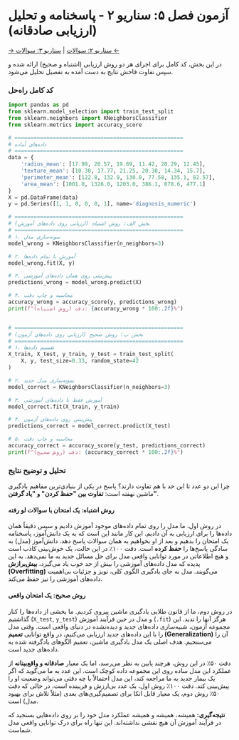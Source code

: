 # آزمون فصل ۵: سناریو ۲ - پاسخنامه و تحلیل (ارزیابی صادقانه)

[→ سناریو ۲: سوالات](./scenario-02-questions.md) | [سناریو ۳: سوالات ←](./scenario-03-questions.md)

در این بخش، کد کامل برای اجرای هر دو روش ارزیابی (اشتباه و صحیح) ارائه شده و سپس تفاوت فاحش نتایج به دست آمده به تفصیل تحلیل می‌شود.

### کد کامل راه‌حل

```python
import pandas as pd
from sklearn.model_selection import train_test_split
from sklearn.neighbors import KNeighborsClassifier
from sklearn.metrics import accuracy_score

# =====================================================
# داده‌های آماده
# =====================================================
data = {
    'radius_mean': [17.99, 20.57, 19.69, 11.42, 20.29, 12.45],
    'texture_mean': [10.38, 17.77, 21.25, 20.38, 14.34, 15.7],
    'perimeter_mean': [122.8, 132.9, 130.0, 77.58, 135.1, 82.57],
    'area_mean': [1001.0, 1326.0, 1203.0, 386.1, 878.6, 477.1]
}
X = pd.DataFrame(data)
y = pd.Series([1, 1, 0, 0, 0, 1], name='diagnosis_numeric')

# =====================================================
# بخش الف: روش اشتباه (ارزیابی روی داده‌های آموزش)
# =====================================================
# ۱. نمونه‌سازی مدل
model_wrong = KNeighborsClassifier(n_neighbors=3)

# ۲. آموزش با تمام داده‌ها
model_wrong.fit(X, y)

# ۳. پیش‌بینی روی همان داده‌های آموزشی
predictions_wrong = model_wrong.predict(X)

# ۴. محاسبه و چاپ دقت
accuracy_wrong = accuracy_score(y, predictions_wrong)
print(f"دقت (روش اشتباه): {accuracy_wrong * 100:.2f}%")


# =====================================================
# بخش ب: روش صحیح (ارزیابی روی داده‌های آزمون)
# =====================================================
# ۱. تقسیم داده‌ها
X_train, X_test, y_train, y_test = train_test_split(
    X, y, test_size=0.33, random_state=42
)

# ۲. نمونه‌سازی مدل جدید
model_correct = KNeighborsClassifier(n_neighbors=3)

# ۳. آموزش فقط با داده‌های آموزشی
model_correct.fit(X_train, y_train)

# ۴. پیش‌بینی روی داده‌های آزمون
predictions_correct = model_correct.predict(X_test)

# ۵. محاسبه و چاپ دقت
accuracy_correct = accuracy_score(y_test, predictions_correct)
print(f"دقت (روش صحیح): {accuracy_correct * 100:.2f}%")
```

### تحلیل و توضیح نتایج

چرا این دو عدد تا این حد با هم تفاوت دارند؟ پاسخ در یکی از بنیادی‌ترین مفاهیم یادگیری ماشین نهفته است: **تفاوت بین "حفظ کردن" و "یاد گرفتن"**.

#### روش اشتباه: یک امتحان با سوالات لو رفته

در روش اول، ما مدل را روی تمام داده‌های موجود آموزش دادیم و سپس دقیقاً همان داده‌ها را برای ارزیابی به آن دادیم. این کار مانند این است که به یک دانش‌آموز، پاسخنامه یک امتحان را بدهیم و بعد از او بخواهیم به همان سوالات پاسخ دهد. دانش‌آموز (مدل) به سادگی پاسخ‌ها را **حفظ کرده** است. دقت ۱۰۰٪ در این حالت، یک خوش‌بینی کاذب است و هیچ اطلاعاتی در مورد توانایی واقعی مدل برای حل مسائل جدید به ما نمی‌دهد. به این پدیده که مدل داده‌های آموزشی را بیش از حد خوب یاد می‌گیرد، **بیش‌برازش (Overfitting)** می‌گویند. مدل به جای یادگیری الگوی کلی، نویز و جزئیات بی‌اهمیت داده‌های آموزشی را نیز حفظ می‌کند.

#### روش صحیح: یک امتحان واقعی

در روش دوم، ما از قانون طلایی یادگیری ماشین پیروی کردیم. ما بخشی از داده‌ها را کنار گذاشتیم (`X_test`, `y_test`) و مدل در حین فرآیند آموزش (`.fit`) هرگز آنها را ندید. این مجموعه آزمون، شبیه‌سازی داده‌های جدید و دیده‌نشده در دنیای واقعی است. وقتی مدل را با این داده‌های جدید ارزیابی می‌کنیم، در واقع توانایی **تعمیم (Generalization)** آن را می‌سنجیم. هدف اصلی یک مدل یادگیری ماشین، تعمیم الگوهای یادگرفته شده به داده‌های جدید است.

دقت ۵۰٪ در این روش، هرچند پایین به نظر می‌رسد، اما یک معیار **صادقانه و واقع‌بینانه** از عملکرد این مدل ساده روی این مجموعه داده کوچک است. این عدد به ما می‌گوید که اگر یک بیمار جدید به ما مراجعه کند، این مدل احتمالاً با چه دقتی می‌تواند وضعیت او را پیش‌بینی کند. دقت ۱۰۰٪ روش اول، یک عدد بی‌ارزش و فریبنده است، در حالی که دقت ۵۰٪ روش دوم، یک معیار قابل اتکا برای تصمیم‌گیری‌های بعدی (مثلاً تلاش برای بهبود مدل) است.

**نتیجه‌گیری:** همیشه، همیشه و همیشه عملکرد مدل خود را بر روی داده‌هایی بسنجید که در فرآیند آموزش آن هیچ نقشی نداشته‌اند. این تنها راه برای درک توانایی واقعی مدل شماست.
